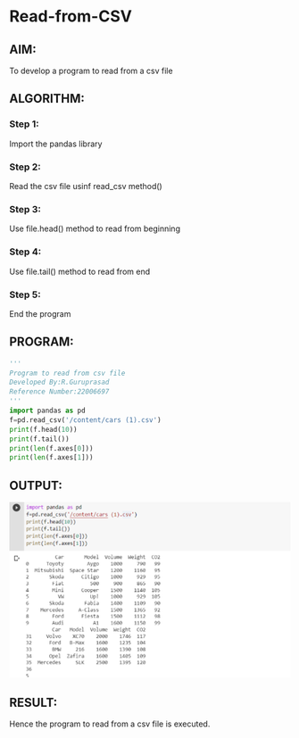 # Read-from-CSV

## AIM:
To develop a program to read from a csv file
## ALGORITHM:
### Step 1:
Import the pandas library
### Step 2:
Read the csv file usinf read_csv method()
### Step 3:
Use file.head() method to read from beginning
### Step 4:
Use file.tail() method to read from end
### Step 5:
End the program

## PROGRAM:
```python
'''
Program to read from csv file
Developed By:R.Guruprasad
Reference Number:22006697
'''
import pandas as pd
f=pd.read_csv('/content/cars (1).csv')
print(f.head(10))
print(f.tail())
print(len(f.axes[0]))
print(len(f.axes[1]))
```
## OUTPUT:
![a](/pic1.png)
## RESULT:
Hence the program to read from a csv file is executed.

